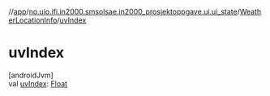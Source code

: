 //[app](../../../index.md)/[no.uio.ifi.in2000.smsolsae.in2000_prosjektoppgave.ui.ui_state](../index.md)/[WeatherLocationInfo](index.md)/[uvIndex](uv-index.md)

# uvIndex

[androidJvm]\
val [uvIndex](uv-index.md): [Float](https://kotlinlang.org/api/latest/jvm/stdlib/kotlin/-float/index.html)
